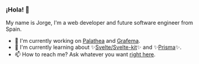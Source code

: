 ### ¡Hola! 👋
My name is Jorge, I'm a web developer and future software engineer from Spain.
- 🔭 I'm currently working on [Palathea](https://palathea.com) and [Grafema](https://beta.grafema.app/).
- 🌱 I'm currently learning about ✨[Svelte/Svelte-kit](https://svelte.dev)✨ and ✨[Prisma](https://prisma.io)✨.
- 📫 How to reach me? Ask whatever you want [right here](https://github.com/abnazhor/abnazhor/issues).

<!--
**abnazhor/abnazhor** is a ✨ _special_ ✨ repository because its `README.md` (this file) appears on your GitHub profile.

Here are some ideas to get you started:

- 🔭 I’m currently working on...
- 🌱 I’m currently learning ...
- 🤔 I’m looking for help with ...
- 💬 Ask me...
- 📫 How to reach me...
- 😄 Pronouns: ...
- ⚡ Fun fact: ...
-->
